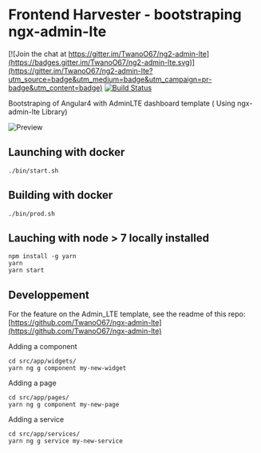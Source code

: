 # Frontend Harvester - bootstraping ngx-admin-lte

[![Join the chat at https://gitter.im/TwanoO67/ng2-admin-lte](https://badges.gitter.im/TwanoO67/ng2-admin-lte.svg)](https://gitter.im/TwanoO67/ng2-admin-lte?utm_source=badge&utm_medium=badge&utm_campaign=pr-badge&utm_content=badge)
[![Build Status](https://travis-ci.org/TwanoO67/ng2-admin-lte.svg?branch=master)](https://travis-ci.org/TwanoO67/ng2-admin-lte)

Bootstraping of Angular4 with AdminLTE dashboard template
( Using ngx-admin-lte Library)

![Preview](https://almsaeedstudio.com/img/AdminLTE2.1.png)


## Launching with docker

```
./bin/start.sh
```

## Building with docker

```
./bin/prod.sh
```

## Lauching with node > 7 locally installed

```
npm install -g yarn
yarn
yarn start
```

## Developpement


For the feature on the Admin_LTE template, see the readme of this repo:
[https://github.com/TwanoO67/ngx-admin-lte](https://github.com/TwanoO67/ngx-admin-lte)

Adding a component

```
cd src/app/widgets/
yarn ng g component my-new-widget
```

Adding a page

```
cd src/app/pages/
yarn ng g component my-new-page
```

Adding a service

```
cd src/app/services/
yarn ng g service my-new-service
```

